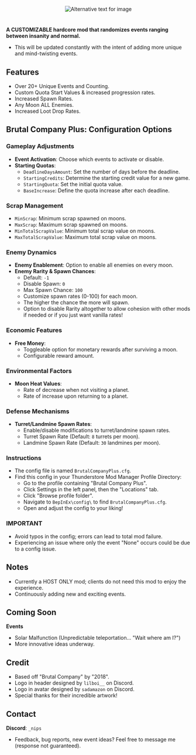 <p align="center">
  <img src="https://i.imgur.com/g4131Z3.png" alt="Alternative text for image">
</p>

#
**A CUSTOMIZABLE hardcore mod that randomizes events ranging between insanity and normal.**
- This will be updated constantly with the intent of adding more unique and mind-twisting events.

## Features
- Over 20+ Unique Events and Counting.
- Custom Quota Start Values & increased progression rates.
- Increased Spawn Rates.
- Any Moon ALL Enemies.
- Increased Loot Drop Rates.

## Brutal Company Plus: Configuration Options

### Gameplay Adjustments
- **Event Activation**: Choose which events to activate or disable.
- **Starting Quotas**:
  - `DeadlineDaysAmount`: Set the number of days before the deadline.
  - `StartingCredits`: Determine the starting credit value for a new game.
  - `StartingQuota`: Set the initial quota value.
  - `BaseIncrease`: Define the quota increase after each deadline.

### Scrap Management
- `MinScrap`: Minimum scrap spawned on moons.
- `MaxScrap`: Maximum scrap spawned on moons.
- `MinTotalScrapValue`: Minimum total scrap value on moons.
- `MaxTotalScrapValue`: Maximum total scrap value on moons.

### Enemy Dynamics
- **Enemy Enablement**: Option to enable all enemies on every moon.
- **Enemy Rarity & Spawn Chances**:
  - Default: `-1`
  - Disable Spawn: `0`
  - Max Spawn Chance: `100`
  - Customize spawn rates (0-100) for each moon.
  - The higher the chance the more will spawn.
  - Option to disable Rarity altogether to allow cohesion with other mods if needed or if you just want vanilla rates!

### Economic Features
- **Free Money**:
  - Toggleable option for monetary rewards after surviving a moon.
  - Configurable reward amount.

### Environmental Factors
- **Moon Heat Values**:
  - Rate of decrease when not visiting a planet.
  - Rate of increase upon returning to a planet.

### Defense Mechanisms
- **Turret/Landmine Spawn Rates**:
  - Enable/disable modifications to turret/landmine spawn rates.
  - Turret Spawn Rate (Default: `8` turrets per moon).
  - Landmine Spawn Rate (Default: `30` landmines per moon).

### Instructions
- The config file is named `BrutalCompanyPlus.cfg`.
- Find this config in your Thunderstore Mod Manager Profile Directory:
  - Go to the profile containing "Brutal Company Plus".
  - Click Settings in the left panel, then the "Locations" tab.
  - Click "Browse profile folder".
  - Navigate to `BepInEx\config\` to find `BrutalCompanyPlus.cfg`.
  - Open and adjust the config to your liking!

### IMPORTANT
- Avoid typos in the config; errors can lead to total mod failure.
- Experiencing an issue where only the event "None" occurs could be due to a config issue.

## Notes
- Currently a HOST ONLY mod; clients do not need this mod to enjoy the experience.
- Continuously adding new and exciting events.

## Coming Soon
**Events**
- Solar Malfunction (Unpredictable teleportation... "Wait where am I?")
- More innovative ideas underway.

## Credit
- Based off "Brutal Company" by "2018".
- Logo in header designed by `lilboi__` on Discord.
- Logo in avatar designed by `sadamazon` on Discord.
- Special thanks for their incredible artwork!

## Contact
**Discord**: `_nips`
- Feedback, bug reports, new event ideas? Feel free to message me (response not guaranteed).